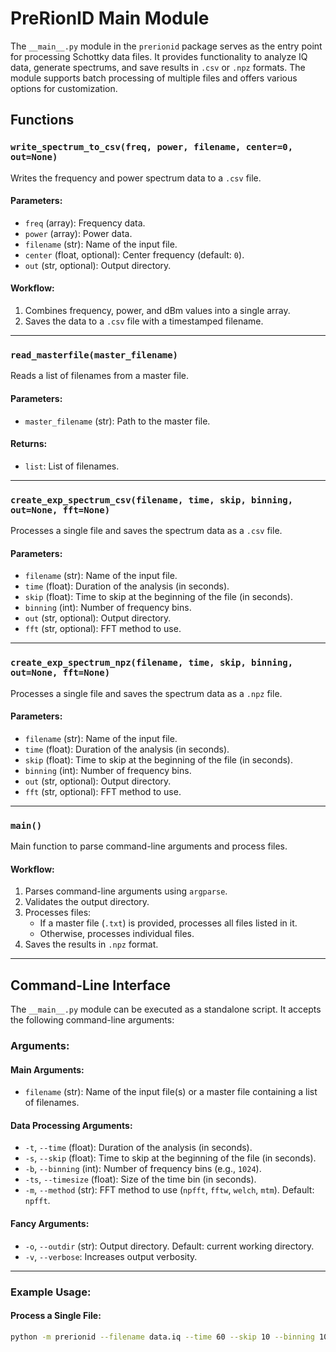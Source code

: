 # PreRionID Main Module

The `__main__.py` module in the `prerionid` package serves as the entry point for processing Schottky data files. It provides functionality to analyze IQ data, generate spectrums, and save results in `.csv` or `.npz` formats. The module supports batch processing of multiple files and offers various options for customization.

## Functions

### `write_spectrum_to_csv(freq, power, filename, center=0, out=None)`
Writes the frequency and power spectrum data to a `.csv` file.

#### Parameters:
- `freq` (array): Frequency data.
- `power` (array): Power data.
- `filename` (str): Name of the input file.
- `center` (float, optional): Center frequency (default: `0`).
- `out` (str, optional): Output directory.

#### Workflow:
1. Combines frequency, power, and dBm values into a single array.
2. Saves the data to a `.csv` file with a timestamped filename.

---

### `read_masterfile(master_filename)`
Reads a list of filenames from a master file.

#### Parameters:
- `master_filename` (str): Path to the master file.

#### Returns:
- `list`: List of filenames.

---

### `create_exp_spectrum_csv(filename, time, skip, binning, out=None, fft=None)`
Processes a single file and saves the spectrum data as a `.csv` file.

#### Parameters:
- `filename` (str): Name of the input file.
- `time` (float): Duration of the analysis (in seconds).
- `skip` (float): Time to skip at the beginning of the file (in seconds).
- `binning` (int): Number of frequency bins.
- `out` (str, optional): Output directory.
- `fft` (str, optional): FFT method to use.

---

### `create_exp_spectrum_npz(filename, time, skip, binning, out=None, fft=None)`
Processes a single file and saves the spectrum data as a `.npz` file.

#### Parameters:
- `filename` (str): Name of the input file.
- `time` (float): Duration of the analysis (in seconds).
- `skip` (float): Time to skip at the beginning of the file (in seconds).
- `binning` (int): Number of frequency bins.
- `out` (str, optional): Output directory.
- `fft` (str, optional): FFT method to use.

---

### `main()`
Main function to parse command-line arguments and process files.

#### Workflow:
1. Parses command-line arguments using `argparse`.
2. Validates the output directory.
3. Processes files:
   - If a master file (`.txt`) is provided, processes all files listed in it.
   - Otherwise, processes individual files.
4. Saves the results in `.npz` format.

---

## Command-Line Interface

The `__main__.py` module can be executed as a standalone script. It accepts the following command-line arguments:

### Arguments:

#### Main Arguments:
- `filename` (str): Name of the input file(s) or a master file containing a list of filenames.

#### Data Processing Arguments:
- `-t`, `--time` (float): Duration of the analysis (in seconds).
- `-s`, `--skip` (float): Time to skip at the beginning of the file (in seconds).
- `-b`, `--binning` (int): Number of frequency bins (e.g., `1024`).
- `-ts`, `--timesize` (float): Size of the time bin (in seconds).
- `-m`, `--method` (str): FFT method to use (`npfft`, `fftw`, `welch`, `mtm`). Default: `npfft`.

#### Fancy Arguments:
- `-o`, `--outdir` (str): Output directory. Default: current working directory.
- `-v`, `--verbose`: Increases output verbosity.

---

### Example Usage:

#### Process a Single File:
```bash
python -m prerionid --filename data.iq --time 60 --skip 10 --binning 1024 --outdir ./output